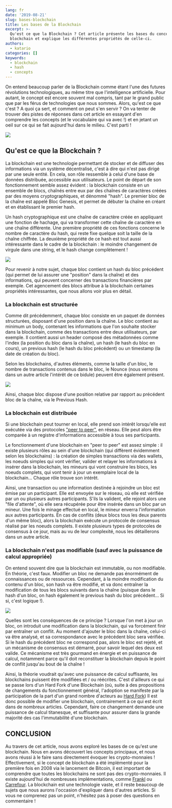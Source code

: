 ```yaml
---
lang: fr
date: '2019-08-21'
slug: bases-blockchain
title: Les bases de la Blockchain
excerpt: >-
  Qu'est ce que la Blockchain ? Cet article présente les bases du concept de la
  blockchain et explique les différentes propriétés de celle-ci.
authors:
  - katario
categories: []
keywords:
  - blockchain
  - hash
  - concepts
---
```


On entend beaucoup parler de la Blockchain comme étant l'une des futures révolutions technologiques, au même titre que l'intelligence artificielle. Pour autant, le concept est encore souvent mal compris, tant par le grand public que par les férus de technologies que nous sommes. Alors, qu'est ce que c'est ? A quoi ça sert, et comment on peut s'en servir ? On va tenter de trouver des pistes de réponses dans cet article en essayant d'en comprendre les concepts (et le vocabulaire qui va avec !) et en jetant un oeil sur ce qui se fait aujourd'hui dans le milieu. C'est parti !


![]({{site.baseurl}}/assets/2019-08-21-les-bases-de-la-blockchain/cat-ready.gif)


## Qu'est ce que la Blockchain ?

La blockchain est une technologie permettant de stocker et de diffuser des informations via un système décentralisé, c'est à dire qui n'est pas dirigé par une seule entité. En cela, son rôle ressemble à celui d'une base de données distribuée, accessible aux utilisateurs. Le point de départ de son fonctionnement semble assez évident : la blockchain consiste en un ensemble de blocs, chaînés entre eux par des chaînes de caractères créées par des moyens cryptographiques, et dénommé "hash". Le premier bloc de la chaîne est appelé Bloc Genesis, et permet de débuter la chaîne en créant et en établissant le premier hash.

Un hash cryptographique est une chaîne de caractère créée en appliquant une fonction de hachage, qui va transformer cette chaîne de caractère en une chaîne différente. Une première propriété de ces fonctions concerne le nombre de caractère du hash, qui reste fixe quelque soit la taille de la chaîne chiffrée. La deuxième propriété de ce hash est tout aussi intéressante dans le cadre de la blockchain : le moindre changement de virgule dans une string, et le hash change complètement !

![]({{site.baseurl}}/assets/2019-08-21-les-bases-de-la-blockchain/hash.png)

Pour revenir à notre sujet, chaque bloc contient un hash du bloc précédent (qui permet de lui assurer une "position" dans la chaîne) et des informations, qui peuvent concerner des transactions financières par exemple. Cet agencement des blocs attribue à la blockchain certaines propriétés intéressantes, que nous allons voir plus en détail.


### La blockchain est structurée

Comme dit précédemment, chaque bloc consiste en un paquet de données structurées, disposant d'une position dans la chaîne. Le bloc contient au minimum un body, contenant les informations que l'on souhaite stocker dans la blockchain, comme des transactions entre deux utilisateurs, par exemple. Il contient aussi un header composé des métadonnées comme l'index (la position du bloc dans la chaîne), un hash (le hash du bloc en cours), un previous hash (le hash du bloc précédent) ou un timestamp (la date de création du bloc).

Selon les blockchains, d'autres éléments, comme la taille d'un bloc, le nombre de transactions contenus dans le bloc, le Nounce (nous verrons dans un autre article l'intérêt de ce bidule) peuvent être également présent.


![]({{site.baseurl}}/assets/2019-08-21-les-bases-de-la-blockchain/block.png)

Ainsi, chaque bloc dispose d'une position relative par rapport au précédent bloc de la chaîne, via le Previous Hash.


### La blockchain est distribuée

Si une blockchain peut tourner en local, elle prend son intérêt lorsqu'elle est exécutée via des protocoles ["peer to peer"](https://www.journaldunet.fr/web-tech/dictionnaire-du-webmastering/1203399-p2p-peer-to-peer-definition-traduction-et-acteurs/), en réseau. Elle peut alors être comparée à un registre d'informations accessible à tous ses participants.

Le fonctionnement d'une blockchain en "peer to peer" est assez simple : il existe plusieurs rôles au sein d'une blockchain (qui diffèrent évidemment selon les blockchains) : la création de simples transactions via des wallets, les noeuds simples qui vont vérifier, valider et relayer les informations à insérer dans la blockchain, les mineurs qui vont construire les blocs, les noeuds complets, qui vont tenir à jour un exemplaire local de la blockchain… Chaque rôle trouve son intérêt.

Ainsi, une transaction ou une information destinée à rejoindre un bloc est émise par un participant. Elle est envoyée sur le réseau, où elle est vérifiée par un ou plusieurs autres participants. S'ils la valident, elle rejoint alors une "file d'attente", où elle sera récupérée pour être insérée dans un bloc par un mineur. Une fois le minage effectué en local, le mineur enverra l'information aux autres participants. En cas de conflits (deux blocs tous les deux parents d'un même bloc), alors la blockchain exécute un protocole de consensus réalisé par les noeuds complets. Il existe plusieurs types de protocoles de consensus à ce jour, mais au vu de leur complexité, nous les détaillerons dans un autre article.


### La blockchain n'est pas modifiable (sauf avec la puissance de calcul appropriée)

On entend souvent dire que la blockchain est immutable, ou non modifiable. En théorie, c'est faux. Modifier un bloc ne demande pas énormément de connaissances ou de ressources. Cependant, à la moindre modification du contenu d'un bloc, son hash va être modifié, et va donc entraîner la modification de tous les blocs suivants dans la chaîne (puisque dans le hash d'un bloc, on hash également le previous hash du bloc précédent… Si si, c'est logique !).


![]({{site.baseurl}}/assets/2019-08-21-les-bases-de-la-blockchain/changed-char.png)

Quelles sont les conséquences de ce principe ? Lorsque l'on met à jour un bloc, on introduit une modification dans la blockchain, qui va forcément finir par entraîner un conflit. Au moment d'ajouter le bloc dans la chaîne, celui-ci va être analysé, et sa correspondance avec le précédent bloc sera vérifiée. Si le hash du précédent bloc ne correspond pas, alors le bloc est rejeté, et un mécanisme de consensus est démarré, pour savoir lequel des deux est valide. Ce mécanisme est très gourmand en énergie et en puissance de calcul, notamment parce qu'il doit reconstituer la blockchain depuis le point de conflit jusqu'au bout de la chaîne !

Ainsi, la théorie voudrait qu'avec une puissance de calcul suffisante, les blockchains puissent être modifiées et / ou réécrites. C'est d'ailleurs ce qui se passe lors d'un Hard Fork d'une Blockchain (où, suite à des propositions de changements du fonctionnement général, l'adoption se manifeste par la participation de la part d'un grand nombre d'acteurs au [Hard Fork](https://blog.ethereum.org/2016/07/20/hard-fork-completed/))
Il est donc possible de modifier une blockchain, contrairement à ce qui est écrit dans de nombreux articles. Cependant, faire ce changement demande une puissance de calcul titanesque, et suffisante pour assurer dans la grande majorité des cas l'immutabilité d'une blockchain.



## CONCLUSION

Au travers de cet article, nous avons exploré les bases de ce qu'est une blockchain. Nous en avons découvert les concepts principaux, et nous avons réussi à le faire sans directement évoquer les crypto-monnaies ! Effectivement, si le concept de blockchain a été implémenté pour la première fois en 2008 via le lancement de Bitcoin, il est important de comprendre que toutes les blockchains ne sont pas des crypto-monnaies. Il existe aujourd'hui de nombreuses implémentations, comme [Frankl](https://frankl.io/) ou [Carrefour](https://actforfood.carrefour.fr/nos-actions/la-blockchain-alimentaire). La blockchain est une technologie vaste, et il reste beaucoup de sujets que nous aurons l'occasion d'expliquer dans d'autres articles. Si vous ne comprenez pas un point, n'hésitez pas à poser des questions en commentaire !
